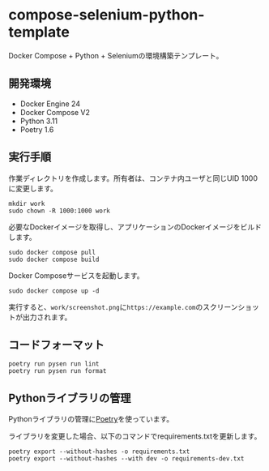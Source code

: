 # compose-selenium-python-template

Docker Compose + Python + Seleniumの環境構築テンプレート。

## 開発環境

- Docker Engine 24
- Docker Compose V2
- Python 3.11
- Poetry 1.6

## 実行手順

作業ディレクトリを作成します。所有者は、コンテナ内ユーザと同じUID 1000に変更します。

```shell
mkdir work
sudo chown -R 1000:1000 work
```

必要なDockerイメージを取得し、アプリケーションのDockerイメージをビルドします。

```shell
sudo docker compose pull
sudo docker compose build
```

Docker Composeサービスを起動します。

```shell
sudo docker compose up -d
```

実行すると、`work/screenshot.png`に`https://example.com`のスクリーンショットが出力されます。

## コードフォーマット

```shell
poetry run pysen run lint
poetry run pysen run format
```

## Pythonライブラリの管理

Pythonライブラリの管理に[Poetry](https://python-poetry.org/docs/#installation)を使っています。

ライブラリを変更した場合、以下のコマンドでrequirements.txtを更新します。

```shell
poetry export --without-hashes -o requirements.txt
poetry export --without-hashes --with dev -o requirements-dev.txt
```
